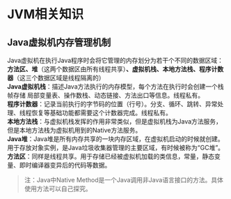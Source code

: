 # JVM相关知识
## Java虚拟机内存管理机制  
Java虚拟机在执行Java程序时会将它管理的内存划分为若干个不同的数据区域：
**方法区、堆**（这两个数据区由所有线程共享）**、虚拟机栈、本地方法栈、程序计数器**（这三个数据区域是线程隔离的）  
**Java虚拟机栈**：描述Java方法执行的内存模型，每个方法在执行时会创建一个栈帧存储 局部变量表、操作数栈、动态链接、方法出口等信息。线程私有。  
**程序计数器**：记录当前执行的字节码的位置（行号）。分支、循环、跳转、异常处理、线程恢复等基础功能都需要这个计数器完成。线程私有。  
**本地方法栈**：与虚拟机栈发挥的作用非常类似，但是虚拟机栈为Java方法服务，但是本地方法栈为虚拟机用到的Native方法服务。  
**Java堆**：Java堆是所有内存共享的一块内存区域，在虚拟机启动的时候就创建。用于存放对象实例，是Java垃圾收集器管理的主要区域，有时候被称为“GC堆”。  
**方法区**：同样是线程共享。用于存储已经被虚拟机加载的类信息，常量，静态变量、即时编译器变异后的代码等数据。
> 注：Java中Native Method是一个Java调用非Java语言接口的方法。具体使用方法可以自己探究。
